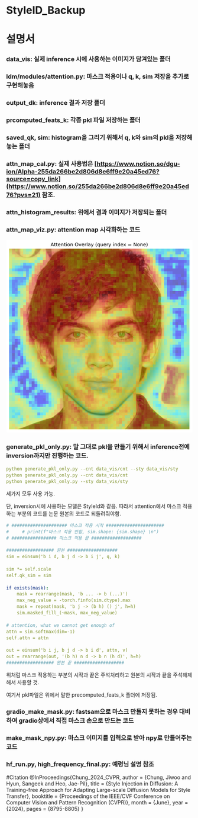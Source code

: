 # StyleID_Backup


# 설명서

### data_vis: 실제 inference 시에 사용하는 이미지가 담겨있는 폴더

 

### ldm/modules/attention.py: 마스크 적용이나 q, k, sim 저장을 추가로 구현해놓음

### output_dk: inference 결과 저장 폴더

### prcomputed_feats_k: 각종 pkl 파일 저장하는 폴더

### saved_qk, sim: histogram을 그리기 위해서 q, k와 sim의 pkl을 저장해놓는 폴더

### attn_map_cal.py: 실제 사용법은 [https://www.notion.so/dgu-ion/Alpha-255da266be2d806d8e6ff9e20a45ed76?source=copy_link](https://www.notion.so/255da266be2d806d8e6ff9e20a45ed76?pvs=21) 참조.

### attn_histogram_results: 위에서 결과 이미지가 저장되는 폴더

### attn_map_viz.py: attention map 시각화하는 코드

![image.png](./image.png)

### generate_pkl_only.py: 말 그대로 pkl을 만들기 위해서 inference전에 inversion까지만 진행하는 코드.

```yaml
python generate_pkl_only.py --cnt data_vis/cnt --sty data_vis/sty
python generate_pkl_only.py --cnt data_vis/cnt
python generate_pkl_only.py --sty data_vis/sty
```

세가지 모두 사용 가능.

단, inversion시에 사용하는 모델은 StyleId와 같음. 따라서 attention에서 마스크 적용하는 부분의 코드를 논문 원본의 코드로 되돌려줘야함.

```yaml
# ##################### 마스크 적용 시작 ######################
#     # print(f"마스크 적용 안함, sim.shape: {sim.shape} \n")
# ################# 마스크 적용 끝 ###################
  
################## 원본 ###################
sim = einsum('b i d, b j d -> b i j', q, k)

sim *= self.scale
self.qk_sim = sim

if exists(mask):
    mask = rearrange(mask, 'b ... -> b (...)')
    max_neg_value = -torch.finfo(sim.dtype).max
    mask = repeat(mask, 'b j -> (b h) () j', h=h)
    sim.masked_fill_(~mask, max_neg_value)

# attention, what we cannot get enough of
attn = sim.softmax(dim=-1)
self.attn = attn

out = einsum('b i j, b j d -> b i d', attn, v)
out = rearrange(out, '(b h) n d -> b n (h d)', h=h)
################## 원본 끝 ###################
```

위처럼 마스크 적용하는 부분의 시작과 끝은 주석처리하고 원본의 시작과 끝을 주석해제해서 사용할 것.

여기서 pkl파일은 위에서 말한 precomputed_feats_k 폴더에 저장됨.

### gradio_make_mask.py: fastsam으로 마스크 만들지 못하는 경우 대비하여 gradio상에서 직접 마스크 손으로 만드는 코드

### make_mask_npy.py: 마스크 이미지를 입력으로 받아 npy로 만들어주는 코드

### hf_run.py, high_frequency_final.py: 예령님 설명 참조

#Citation
@InProceedings{Chung_2024_CVPR,
    author    = {Chung, Jiwoo and Hyun, Sangeek and Heo, Jae-Pil},
    title     = {Style Injection in Diffusion: A Training-free Approach for Adapting Large-scale Diffusion Models for Style Transfer},
    booktitle = {Proceedings of the IEEE/CVF Conference on Computer Vision and Pattern Recognition (CVPR)},
    month     = {June},
    year      = {2024},
    pages     = {8795-8805}
}
